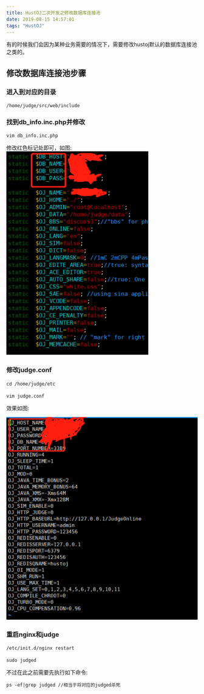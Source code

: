 ```yaml
---
title: HustOJ二次开发之修改数据库连接池
date: 2019-08-15 14:57:01
tags: "HustOJ"
---
```

有的时候我们会因为某种业务需要的情况下，需要修改hustoj默认的数据库连接池之类的。
<!--more-->
## 修改数据库连接池步骤

### 进入到对应的目录
```
/home/judge/src/web/include

```


### 找到db_info.inc.php并修改
```
vim db_info.inc.php

```

修改红色标记处即可，如图:
![图一](HustOJ二次开发之修改数据库连接池/01.png)

### 修改judge.conf
```
cd /home/judge/etc

vim judge.conf

```

效果如图:

![图一](HustOJ二次开发之修改数据库连接池/02.png)



### 重启nginx和judge
```
/etc/init.d/nginx restart

sudo judged

```

不过在此之前需要先执行如下命令:

```
ps -ef|grep judged //相当于将对应的judged杀死
```